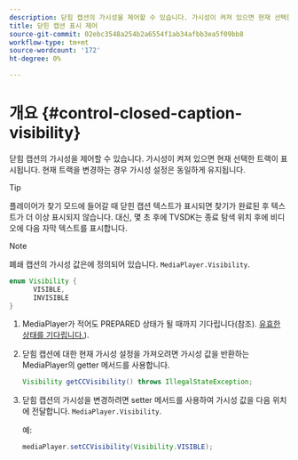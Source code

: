 ```yaml
---
description: 닫힘 캡션의 가시성을 제어할 수 있습니다. 가시성이 켜져 있으면 현재 선택한 트랙이 표시됩니다. 현재 트랙을 변경하는 경우 가시성 설정은 동일하게 유지됩니다.
title: 닫힌 캡션 표시 제어
source-git-commit: 02ebc3548a254b2a6554f1ab34afbb3ea5f09bb8
workflow-type: tm+mt
source-wordcount: '172'
ht-degree: 0%

---
```


# 개요 {#control-closed-caption-visibility}

닫힘 캡션의 가시성을 제어할 수 있습니다. 가시성이 켜져 있으면 현재 선택한 트랙이 표시됩니다. 현재 트랙을 변경하는 경우 가시성 설정은 동일하게 유지됩니다.

>[!TIP]
>
>플레이어가 찾기 모드에 들어갈 때 닫힌 캡션 텍스트가 표시되면 찾기가 완료된 후 텍스트가 더 이상 표시되지 않습니다. 대신, 몇 초 후에 TVSDK는 종료 탐색 위치 후에 비디오에 다음 자막 텍스트를 표시합니다.

>[!NOTE]
>
>폐쇄 캡션의 가시성 값은에 정의되어 있습니다. `MediaPlayer.Visibility`.
>
>```java
>enum Visibility { 
>       VISIBLE,  
>       INVISIBLE 
>}
>```
>

1. MediaPlayer가 적어도 PREPARED 상태가 될 때까지 기다립니다(참조). [유효한 상태를 기다립니다.](../../../tvsdk-1.4-for-android/ui-configure/android-1.4-ui-state-prepared-wait-for.md)).
1. 닫힘 캡션에 대한 현재 가시성 설정을 가져오려면 가시성 값을 반환하는 MediaPlayer의 getter 메서드를 사용합니다.

   ```java
   Visibility getCCVisibility() throws IllegalStateException;
   ```

1. 닫힘 캡션의 가시성을 변경하려면 setter 메서드를 사용하여 가시성 값을 다음 위치에 전달합니다. `MediaPlayer.Visibility`.

   예:

   ```java
   mediaPlayer.setCCVisibility(Visibility.VISIBLE);
   ```
